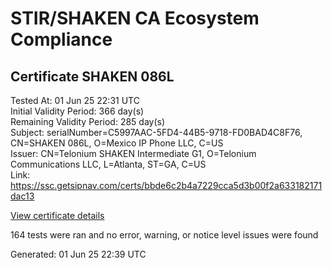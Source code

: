 # STIR/SHAKEN CA Ecosystem Compliance

## Certificate SHAKEN 086L

Tested At: 01 Jun 25 22:31 UTC\
Initial Validity Period: 366 day(s)\
Remaining Validity Period: 285 day(s)\
Subject: serialNumber=C5997AAC-5FD4-44B5-9718-FD0BAD4C8F76, CN=SHAKEN 086L, O=Mexico IP Phone LLC, C=US\
Issuer: CN=Telonium SHAKEN Intermediate G1, O=Telonium Communications LLC, L=Atlanta, ST=GA, C=US\
Link: https://ssc.getsipnav.com/certs/bbde6c2b4a7229cca5d3b00f2a633182171dac13

[View certificate details](https://x509.io/?cert=MIIDKTCCAs6gAwIBAgIQJXqVIOMyc%2BSHDwHOfdvSZTAKBggqhkjOPQQDAjB8MQswCQYDVQQGEwJVUzELMAkGA1UECAwCR0ExEDAOBgNVBAcMB0F0bGFudGExJDAiBgNVBAoMG1RlbG9uaXVtIENvbW11bmljYXRpb25zIExMQzEoMCYGA1UEAwwfVGVsb25pdW0gU0hBS0VOIEludGVybWVkaWF0ZSBHMTAeFw0yNTAzMTMxNDM5MzNaFw0yNjAzMTMxNDQwMzNaMHAxCzAJBgNVBAYTAlVTMRwwGgYDVQQKExNNZXhpY28gSVAgUGhvbmUgTExDMRQwEgYDVQQDEwtTSEFLRU4gMDg2TDEtMCsGA1UEBRMkQzU5OTdBQUMtNUZENC00NEI1LTk3MTgtRkQwQkFENEM4Rjc2MFkwEwYHKoZIzj0CAQYIKoZIzj0DAQcDQgAEfRpGCD7zeJ4eYVtcIgeSygN08VtFfJftGqoB%2FUELrV6K%2Fbr%2BjoWMYqsi126vTrknxIntDXI7K93QEngObBVxs6OCATwwggE4MA4GA1UdDwEB%2FwQEAwIHgDAMBgNVHRMBAf8EAjAAMB0GA1UdDgQWBBSTpPoLrND6vb8pno7MdvkVHgELDDAfBgNVHSMEGDAWgBSqJLv%2FFHVAeS2Hb%2BgNQXfKu82IsDAXBgNVHSAEEDAOMAwGCmCGSAGG%2FwkBAQQwgaYGA1UdHwSBnjCBmzCBmKA6oDiGNmh0dHBzOi8vYXV0aGVudGljYXRlLWFwaS5pY29uZWN0aXYuY29tL2Rvd25sb2FkL3YxL2NybKJapFgwVjEUMBIGA1UEBxMLQnJpZGdld2F0ZXIxCzAJBgNVBAgTAk5KMRMwEQYDVQQDEwpTVEktUEEgQ1JMMQswCQYDVQQGEwJVUzEPMA0GA1UEChMGU1RJLVBBMBYGCCsGAQUFBwEaBAowCKAGFgQwODZMMAoGCCqGSM49BAMCA0kAMEYCIQC4JZAXRj4kSxUdawQpymTsZTBJhDyFkMRNTZEIju%2Fm1QIhAMkBphV8ia1nXuMdMSja1EASJrvGXWzCga%2F4VwvUCG9K)

164 tests were ran and no error, warning, or notice level issues were found


Generated: 01 Jun 25 22:39 UTC